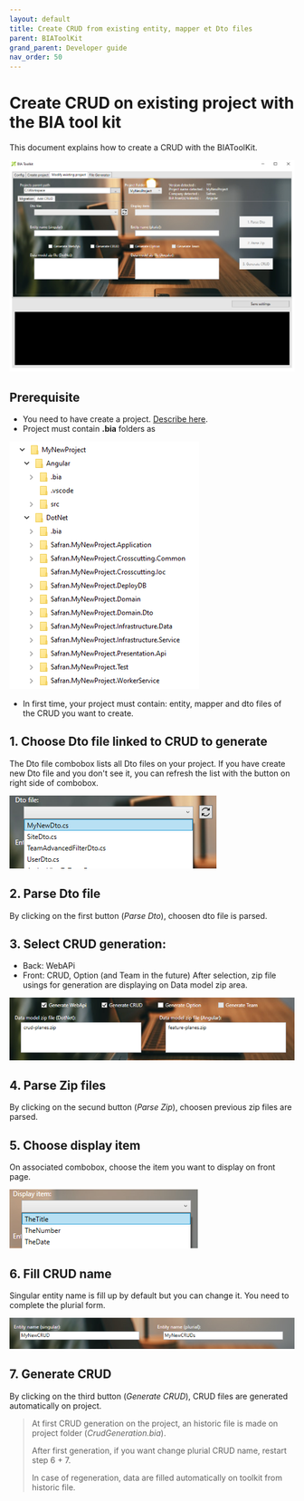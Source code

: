 ```yaml
---
layout: default
title: Create CRUD from existing entity, mapper et Dto files
parent: BIAToolKit
grand_parent: Developer guide
nav_order: 50
---
```


# Create CRUD on existing project with the BIA tool kit
This document explains how to create a CRUD with the BIAToolKit.

![BIAToolKitAddCrud](../../Images/BIAToolKit/AddCRUD.PNG)

## Prerequisite
* You need to have create a project. [Describe here](./20-CreateProject.md).
* Project must contain **.bia** folders as 
  
![ProjectFolders](../../Images/BIAToolKit/NewProject.PNG)
* In first time, your project must contain: entity, mapper and dto files of the CRUD you want to create.

## 1. Choose Dto file linked to CRUD to generate
The Dto file combobox lists all Dto files on your project. If you have create new Dto file and you don't see it, you can refresh the list with the button on right side of combobox.

![DtoFiles](../../Images/BIAToolKit/SelectDto.PNG)

## 2. Parse Dto file
By clicking on the first button (*Parse Dto*), choosen dto file is parsed.

## 3. Select CRUD generation:
   * Back: WebAPi
   * Front: CRUD, Option (and Team in the future)
After selection, zip file usings for generation are displaying on Data model zip area.

![CRUDGeneration](../../Images/BIAToolKit/CRUDGeneration.PNG)

## 4. Parse Zip files
By clicking on the secund button (*Parse Zip*), choosen previous zip files are parsed.

## 5. Choose display item
On associated combobox, choose the item you want to display on front page.

![DisplayItem](../../Images/BIAToolKit/SelectDisplayItem.PNG)

## 6. Fill CRUD name
Singular entity name is fill up by default but you can change it. 
You need to complete the plurial form.

![CRUDName](../../Images/BIAToolKit/CRUDName.PNG)

## 7. Generate CRUD
By clicking on the third button (*Generate CRUD*), CRUD files are generated automatically on project.


> At first CRUD generation on the project, an historic file is made on project folder (*CrudGeneration.bia*).
> 
> After first generation, if you want change plurial CRUD name, restart step 6 + 7.
> 
> In case of regeneration, data are filled automatically on toolkit from historic file.


